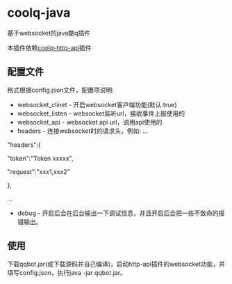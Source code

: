 # coolq-java
基于websocket的java酷q插件

本插件依赖[coolq-http-api](https://richardchien.github.io/coolq-http-api/3.4/#/)插件

## 配置文件
格式根据config.json文件，配置项说明:
* websocket_clinet - 开启websocket客户端功能(默认:true)
* websocket_listen - websocket监听url，接收事件上报使用的
* websocket_api - websocket api url，调用api使用的
* headers - 连接websocket时的请求头，例如:
…  

"headers":{  

"token":"Token xxxxx",  

"request":"xxx1,xxx2"  

},  

…  

* debug - 开启后会在后台输出一下调试信息，并且开启后会把一些不致命的报错输出。
## 使用
下载qqbot.jar(或下载源码并自己编译)，启动http-api插件的websocket功能，并填写config.json，执行java -jar qqbot.jar。
